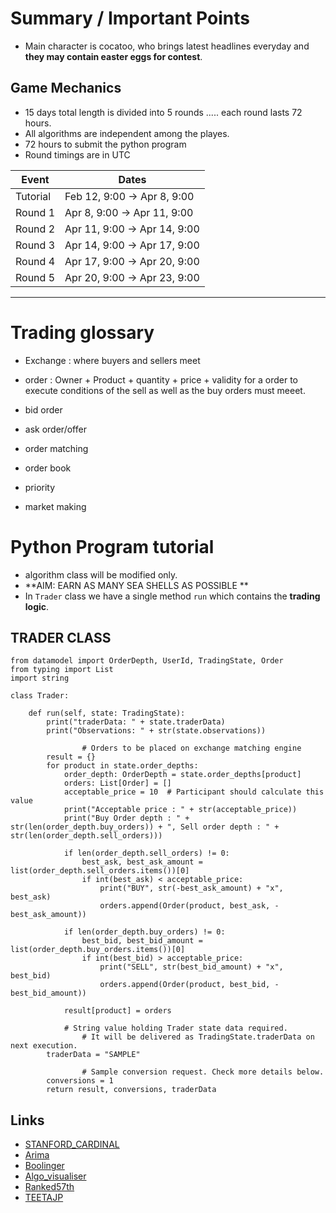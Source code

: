 # Summary / Important Points

- Main character is cocatoo, who brings latest headlines everyday and **they may contain easter eggs for contest**. 

## Game Mechanics 

- 15 days total length is divided into 5 rounds ..... each round lasts 72 hours. 
- All algorithms are independent among the playes. 
- 72 hours to submit the python program 
- Round timings are in UTC

| Event | Dates |
|---|---|
| Tutorial | Feb 12, 9:00 → Apr 8, 9:00 |
| Round 1 | Apr 8, 9:00 → Apr 11, 9:00 |
| Round 2 | Apr 11, 9:00 → Apr 14, 9:00 |
| Round 3 | Apr 14, 9:00 → Apr 17, 9:00 |
| Round 4 | Apr 17, 9:00 → Apr 20, 9:00 |
| Round 5 | Apr 20, 9:00 → Apr 23, 9:00 |

---

# Trading glossary

- Exchange : where buyers and sellers meet
- order : Owner + Product + quantity + price + validity
            for a order to execute conditions of the sell as well as the buy orders must meeet.

- bid order 
- ask order/offer
- order matching 
- order book 
- priority
- market making 


# Python Program tutorial

- algorithm class will be modified only. 
- **AIM: EARN AS MANY SEA SHELLS AS POSSIBLE **
- In ```Trader``` class we have a single method ```run``` which contains the **trading logic**. 

## TRADER CLASS

```
from datamodel import OrderDepth, UserId, TradingState, Order
from typing import List
import string

class Trader:
    
    def run(self, state: TradingState):
        print("traderData: " + state.traderData)
        print("Observations: " + str(state.observations))

				# Orders to be placed on exchange matching engine
        result = {}
        for product in state.order_depths:
            order_depth: OrderDepth = state.order_depths[product]
            orders: List[Order] = []
            acceptable_price = 10  # Participant should calculate this value
            print("Acceptable price : " + str(acceptable_price))
            print("Buy Order depth : " + str(len(order_depth.buy_orders)) + ", Sell order depth : " + str(len(order_depth.sell_orders)))
    
            if len(order_depth.sell_orders) != 0:
                best_ask, best_ask_amount = list(order_depth.sell_orders.items())[0]
                if int(best_ask) < acceptable_price:
                    print("BUY", str(-best_ask_amount) + "x", best_ask)
                    orders.append(Order(product, best_ask, -best_ask_amount))
    
            if len(order_depth.buy_orders) != 0:
                best_bid, best_bid_amount = list(order_depth.buy_orders.items())[0]
                if int(best_bid) > acceptable_price:
                    print("SELL", str(best_bid_amount) + "x", best_bid)
                    orders.append(Order(product, best_bid, -best_bid_amount))
            
            result[product] = orders
    
		    # String value holding Trader state data required. 
				# It will be delivered as TradingState.traderData on next execution.
        traderData = "SAMPLE" 
        
				# Sample conversion request. Check more details below. 
        conversions = 1
        return result, conversions, traderData
```





## Links

- [STANFORD_CARDINAL](https://github.com/ShubhamAnandJain/IMC-Prosperity-2023-Stanford-Cardinal)
- [Arima](https://github.com/kzqiu/imc-2023/tree/master)
- [Boolinger](https://github.com/Kratos-is-here/IMC-Trading-Prosperity)
- [Algo_visualiser](https://github.com/jmerle/imc-prosperity-2-visualizer)
- [Ranked57th](https://github.com/MichalOkon/imc_prosperity)
- [TEETAJP](https://github.com/teetajp/IMC-Prosperity)